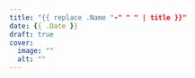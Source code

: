 ```yaml
---
title: "{{ replace .Name "-" " " | title }}"
date: {{ .Date }}
draft: true
cover:
  image: ""
  alt: ""
---
```


